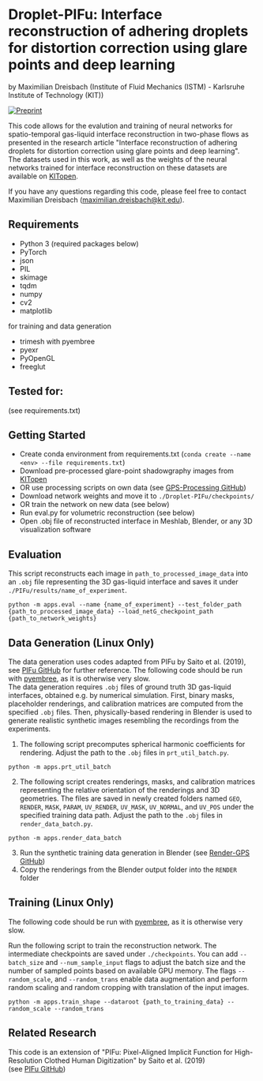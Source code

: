 # Droplet-PIFu: Interface reconstruction of adhering droplets for distortion correction using glare points and deep learning
by Maximilian Dreisbach (Institute of Fluid Mechanics (ISTM) - Karlsruhe Institute of Technology (KIT))

[![Preprint](https://img.shields.io/badge/arxiv-preprint-blue)](https://arxiv.org/abs/2501.03453)


This code allows for the evalution and training of neural networks for spatio-temporal gas-liquid interface reconstruction in two-phase flows as presented 
in the research article "Interface reconstruction of adhering droplets for distortion correction using glare points and deep learning". \
The datasets used in this work, as well as the weights of the neural networks trained for interface reconstruction on these datasets are available on [KITopen](https://doi.org/10.35097/egqrfznmr9yp2s7f).

If you have any questions regarding this code, please feel free to contact Maximilian Dreisbach (maximilian.dreisbach@kit.edu).

## Requirements
- Python 3 (required packages below)
- PyTorch
- json
- PIL
- skimage
- tqdm
- numpy
- cv2
- matplotlib

for training and data generation
- trimesh with pyembree
- pyexr
- PyOpenGL
- freeglut

## Tested for: 
(see requirements.txt)

## Getting Started
- Create conda environment from requirements.txt (`conda create --name <env> --file requirements.txt`)
- Download pre-processed glare-point shadowgraphy images from [KITopen](https://doi.org/10.35097/egqrfznmr9yp2s7f)
- OR use processing scripts on own data (see [GPS-Processing GitHub](https://github.com/MaxDreisbach/GPS-Processing))
- Download network weights and move it to `./Droplet-PIFu/checkpoints/`
- OR train the network on new data (see below)
- Run eval.py for volumetric reconstruction (see below)
- Open .obj file of reconstructed interface in Meshlab, Blender, or any 3D visualization software 

## Evaluation
This script reconstructs each image in `path_to_processed_image_data` into an `.obj` file representing the 3D gas-liquid interface and saves it under `./PIFu/results/name_of_experiment`.

`python -m apps.eval --name {name_of_experiment} --test_folder_path {path_to_processed_image_data} --load_netG_checkpoint_path {path_to_network_weights}`


## Data Generation (Linux Only)
The data generation uses codes adapted from PIFu by Saito et al. (2019), see [PIFu GitHub](https://github.com/shunsukesaito/PIFu) for further reference.
The following code should be run with [pyembree](https://github.com/scopatz/pyembree), as it is otherwise very slow. \
The data generation requires `.obj` files of ground truth 3D gas-liquid interfaces, obtained e.g. by numerical simulation. 
First, binary masks, placeholder renderings, and calibration matrices are computed from the specified `.obj` files.
Then, physically-based rendering in Blender is used to generate realistic synthetic images resembling the recordings from the experiments.

1. The following script precomputes spherical harmonic coefficients for rendering. Adjust the path to the `.obj` files in `prt_util_batch.py`.
```
python -m apps.prt_util_batch
```
2. The following script creates renderings, masks, and calibration matrices representing the relative orientation of the renderings and 3D geometries. The files are saved in newly created folders named `GEO`, `RENDER`, `MASK`, `PARAM`, `UV_RENDER`, `UV_MASK`, `UV_NORMAL`, and `UV_POS` under the specified training data path. Adjust the path to the `.obj` files in `render_data_batch.py`.
```
python -m apps.render_data_batch
```
3. Run the synthetic training data generation in Blender (see [Render-GPS GitHub](https://github.com/MaxDreisbach/RenderGPS))
4. Copy the renderings from the Blender output folder into the `RENDER` folder

## Training (Linux Only)
The following code should be run with [pyembree](https://github.com/scopatz/pyembree), as it is otherwise very slow. 

Run the following script to train the reconstruction network. The intermediate checkpoints are saved under `./checkpoints`. You can add `--batch_size` and `--num_sample_input` flags to adjust the batch size and the number of sampled points based on available GPU memory. The flags `--random_scale`, and `--random_trans` enable data augmentation and perform random scaling and random cropping with translation of the input images.
```
python -m apps.train_shape --dataroot {path_to_training_data} --random_scale --random_trans
```

## Related Research
This code is an extension of "PIFu: Pixel-Aligned Implicit Function for High-Resolution Clothed Human Digitization" by Saito et al. (2019) \
(see [PIFu GitHub](https://github.com/shunsukesaito/PIFu))
